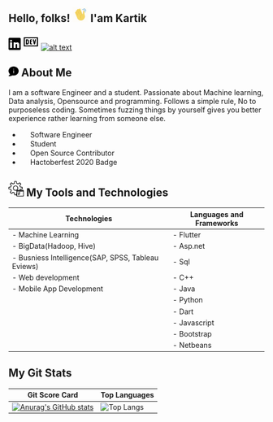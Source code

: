 ## Hello, folks! <img src="https://github.com/Kartik987/Kartik/blob/main/Wavehand.gif" width="30px"> I'am Kartik

[![alt text][1.1]][1]
[![alt text][2.1]][2]
[![alt text][6.1]][6]


<!-- links to social media icons -->
<!-- no need to change these -->

<!-- icons with padding -->

[1.1]: https://github.com/Kartik987/Kartik/blob/main/linkedin.png (Linkedin)
[2.1]: https://github.com/Kartik987/Kartik/blob/main/DEV.png (DEV)
[6.1]: http://i.imgur.com/0o48UoR.png (github icon with padding)

[1]: https://www.linkedin.com/in/kartik-arora-97ba1a203
[2]: https://dev.to/kartik987
[6]: https://github.com/Kartik987

## <img src="https://github.com/Kartik987/Kartik/blob/main/About.png" width="20px" > About Me

I am a software Engineer and a student. Passionate about Machine learning, Data analysis, Opensource and programming. Follows a simple rule, No to purposeless coding. Sometimes fuzzing things by yourself gives you better experience rather learning from someone else.

-  <img src="https://user-images.githubusercontent.com/48849171/109908732-ca0cb300-7cca-11eb-85a2-a034309c069d.png" data-canonical-src="https://gyazo.com/eb5c5741b6a9a16c692170a41a49c858.png" width="15" height="15" /> Software Engineer
- <img src="https://user-images.githubusercontent.com/48849171/109909572-566ba580-7ccc-11eb-8986-3573fccc0ae7.png" data-canonical-src="https://gyazo.com/eb5c5741b6a9a16c692170a41a49c858.png" width="15" height="15" /> Student 
- <img src="https://user-images.githubusercontent.com/48849171/109917003-9c2f6a80-7cda-11eb-909b-63b19c265b71.png" data-canonical-src="https://gyazo.com/eb5c5741b6a9a16c692170a41a49c858.png" width="15" height="15" /> Open Source Contributor
- <img src="https://user-images.githubusercontent.com/48849171/109916041-ed3e5f00-7cd8-11eb-904b-50cd30e0a426.png" data-canonical-src="https://gyazo.com/eb5c5741b6a9a16c692170a41a49c858.png" width="15" height="15" /> Hactoberfest 2020 Badge

## <img src="https://github.com/Kartik987/Kartik/blob/main/tools.png" width="30px"> My Tools and Technologies

| Technologies  | Languages and Frameworks |
| ------------- | ------------- |
| - Machine Learning  | - Flutter  |
| - BigData(Hadoop, Hive)  | - Asp.net  |
| - Busniess Intelligence(SAP, SPSS, Tableau Eviews) | - Sql |
| - Web development  | - C++  |
| - Mobile App Development  |- Java |
|  | - Python  |
|  | - Dart|
|  | - Javascript |
|  | - Bootstrap  |
| | - Netbeans  |


 
## My Git Stats

| Git Score Card  | Top Languages |
| ------------- | ------------- |
| [![Anurag's GitHub stats](https://github-readme-stats.vercel.app/api?username=Kartik987)](https://github.com/Kartik987/github-readme-stats) |![Top Langs](https://github-readme-stats.vercel.app/api/top-langs/?username=Kartik987&layout=compact) |


